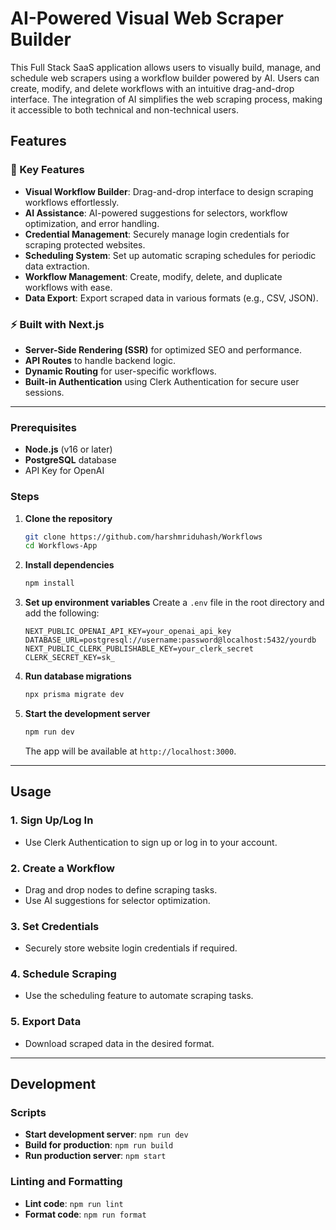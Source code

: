 # AI-Powered Visual Web Scraper Builder

This Full Stack SaaS application allows users to visually build, manage, and schedule web scrapers using a workflow builder powered by AI. Users can create, modify, and delete workflows with an intuitive drag-and-drop interface. The integration of AI simplifies the web scraping process, making it accessible to both technical and non-technical users.

## Features

### 🌟 Key Features

-   **Visual Workflow Builder**: Drag-and-drop interface to design scraping workflows effortlessly.
-   **AI Assistance**: AI-powered suggestions for selectors, workflow optimization, and error handling.
-   **Credential Management**: Securely manage login credentials for scraping protected websites.
-   **Scheduling System**: Set up automatic scraping schedules for periodic data extraction.
-   **Workflow Management**: Create, modify, delete, and duplicate workflows with ease.
-   **Data Export**: Export scraped data in various formats (e.g., CSV, JSON).

### ⚡ Built with Next.js

-   **Server-Side Rendering (SSR)** for optimized SEO and performance.
-   **API Routes** to handle backend logic.
-   **Dynamic Routing** for user-specific workflows.
-   **Built-in Authentication** using Clerk Authentication for secure user sessions.

---

### Prerequisites

-   **Node.js** (v16 or later)
-   **PostgreSQL** database
-   API Key for OpenAI

### Steps

1. **Clone the repository**

    ```bash
    git clone https://github.com/harshmriduhash/Workflows
    cd Workflows-App
    ```

2. **Install dependencies**

    ```bash
    npm install
    ```

3. **Set up environment variables**
   Create a `.env` file in the root directory and add the following:

    ```env
    NEXT_PUBLIC_OPENAI_API_KEY=your_openai_api_key
    DATABASE_URL=postgresql://username:password@localhost:5432/yourdb
    NEXT_PUBLIC_CLERK_PUBLISHABLE_KEY=your_clerk_secret
    CLERK_SECRET_KEY=sk_
    ```

4. **Run database migrations**

    ```bash
    npx prisma migrate dev
    ```

5. **Start the development server**
    ```bash
    npm run dev
    ```
    The app will be available at `http://localhost:3000`.

---

## Usage

### 1. **Sign Up/Log In**

-   Use Clerk Authentication to sign up or log in to your account.

### 2. **Create a Workflow**

-   Drag and drop nodes to define scraping tasks.
-   Use AI suggestions for selector optimization.

### 3. **Set Credentials**

-   Securely store website login credentials if required.

### 4. **Schedule Scraping**

-   Use the scheduling feature to automate scraping tasks.

### 5. **Export Data**

-   Download scraped data in the desired format.

---

## Development

### Scripts

-   **Start development server**: `npm run dev`
-   **Build for production**: `npm run build`
-   **Run production server**: `npm start`

### Linting and Formatting

-   **Lint code**: `npm run lint`
-   **Format code**: `npm run format`
